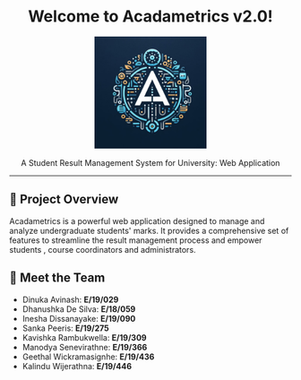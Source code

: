 <h1 align="center">Welcome to Acadametrics v2.0!</h1>

<p align="center">
  <img src="images/academetrix-logo.jpeg" alt="Academetrix Logo" width="200">
</p>

<p align="center">A Student Result Management System for University: Web Application</p>

---

## 🚀 Project Overview

Acadametrics is a powerful web application designed to manage and analyze undergraduate students' marks. It provides a comprehensive set of features to streamline the result management process and empower students , course coordinators and administrators.

## 🌟 Meet the Team

- Dinuka Avinash: **E/19/029**
- Dhanushka De Silva: **E/18/059**
- Inesha Dissanayake: **E/19/090**
- Sanka Peeris: **E/19/275**
- Kavishka Rambukwella: **E/19/309**
- Manodya Senevirathne: **E/19/366**
- Geethal Wickramasignhe: **E/19/436**
- Kalindu Wijerathna: **E/19/446**

